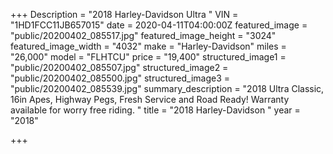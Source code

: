 +++
Description = "2018 Harley-Davidson Ultra "
VIN = "1HD1FCC11JB657015"
date = 2020-04-11T04:00:00Z
featured_image = "public/20200402_085517.jpg"
featured_image_height = "3024"
featured_image_width = "4032"
make = "Harley-Davidson"
miles = "26,000"
model = "FLHTCU"
price = "19,400"
structured_image1 = "public/20200402_085507.jpg"
structured_image2 = "public/20200402_085500.jpg"
structured_image3 = "public/20200402_085539.jpg"
summary_description = "2018 Ultra Classic,  16in Apes, Highway Pegs, Fresh Service and Road Ready! Warranty available for worry free riding. "
title = "2018 Harley-Davidson "
year = "2018"

+++
